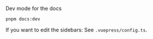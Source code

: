 Dev mode for the docs
```shell
pnpm docs:dev
```

If you want to edit the sidebars: See `.vuepress/config.ts`.